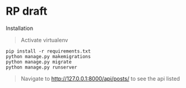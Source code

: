 # RP draft

Installation 
> Activate virtualenv
```
pip install -r requirements.txt
python manage.py makemigrations
python manage.py migrate
python manage.py runserver
```

> Navigate to http://127.0.0.1:8000/api/posts/ to see the api listed
